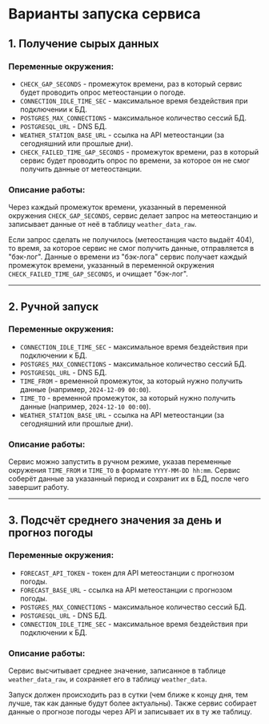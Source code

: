 # Варианты запуска сервиса

## 1. Получение сырых данных

### Переменные окружения:
- `CHECK_GAP_SECONDS` - промежуток времени, раз в который сервис будет проводить опрос метеостанции о погоде.
- `CONNECTION_IDLE_TIME_SEC` - максимальное время бездействия при подключении к БД.
- `POSTGRES_MAX_CONNECTIONS` - максимальное количество сессий БД.
- `POSTGRESQL_URL` - DNS БД.
- `WEATHER_STATION_BASE_URL` - ссылка на API метеостанции (за сегодняшний или прошлые дни).
- `CHECK_FAILED_TIME_GAP_SECONDS` - промежуток времени, раз в который сервис будет проводить опрос по времени, за которое он не смог получить данные от метеостанции.

### Описание работы:
Через каждый промежуток времени, указанный в переменной окружения `CHECK_GAP_SECONDS`, сервис делает запрос на метеостанцию и записывает данные от неё в таблицу `weather_data_raw`.

Если запрос сделать не получилось (метеостанция часто выдаёт 404), то время, за которое сервис не смог получить данные, отправляется в "бэк-лог". Данные о времени из "бэк-лога" сервис получает каждый промежуток времени, указанный в переменной окружения `CHECK_FAILED_TIME_GAP_SECONDS`, и очищает "бэк-лог".

---

## 2. Ручной запуск

### Переменные окружения:
- `CONNECTION_IDLE_TIME_SEC` - максимальное время бездействия при подключении к БД.
- `POSTGRES_MAX_CONNECTIONS` - максимальное количество сессий БД.
- `POSTGRESQL_URL` - DNS БД.
- `TIME_FROM` - временной промежуток, за который нужно получить данные (например, `2024-12-09 00:00`).
- `TIME_TO` - временной промежуток, за который нужно получить данные (например, `2024-12-10 00:00`).
- `WEATHER_STATION_BASE_URL` - ссылка на API метеостанции (за сегодняшний или прошлые дни).

### Описание работы:
Сервис можно запустить в ручном режиме, указав переменные окружения `TIME_FROM` и `TIME_TO` в формате `YYYY-MM-DD hh:mm`. Сервис соберёт данные за указанный период и сохранит их в БД, после чего завершит работу.

---

## 3. Подсчёт среднего значения за день и прогноз погоды

### Переменные окружения:
- `FORECAST_API_TOKEN` - токен для API метеостанции с прогнозом погоды.
- `FORECAST_BASE_URL` - ссылка на API метеостанции с прогнозом погоды.
- `POSTGRES_MAX_CONNECTIONS` - максимальное количество сессий БД.
- `POSTGRESQL_URL` - DNS БД.
- `CONNECTION_IDLE_TIME_SEC` - максимальное время бездействия при подключении к БД.

### Описание работы:
Сервис высчитывает среднее значение, записанное в таблице `weather_data_raw`, и сохраняет его в таблицу `weather_data`.

Запуск должен происходить раз в сутки (чем ближе к концу дня, тем лучше, так как данные будут более актуальны). Также сервис собирает данные о прогнозе погоды через API и записывает их в ту же таблицу.
